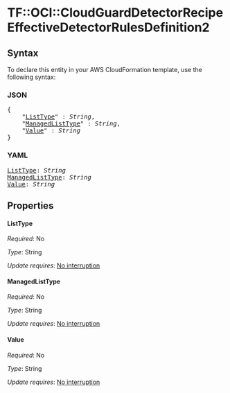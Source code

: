 # TF::OCI::CloudGuardDetectorRecipe EffectiveDetectorRulesDefinition2

## Syntax

To declare this entity in your AWS CloudFormation template, use the following syntax:

### JSON

<pre>
{
    "<a href="#listtype" title="ListType">ListType</a>" : <i>String</i>,
    "<a href="#managedlisttype" title="ManagedListType">ManagedListType</a>" : <i>String</i>,
    "<a href="#value" title="Value">Value</a>" : <i>String</i>
}
</pre>

### YAML

<pre>
<a href="#listtype" title="ListType">ListType</a>: <i>String</i>
<a href="#managedlisttype" title="ManagedListType">ManagedListType</a>: <i>String</i>
<a href="#value" title="Value">Value</a>: <i>String</i>
</pre>

## Properties

#### ListType

_Required_: No

_Type_: String

_Update requires_: [No interruption](https://docs.aws.amazon.com/AWSCloudFormation/latest/UserGuide/using-cfn-updating-stacks-update-behaviors.html#update-no-interrupt)

#### ManagedListType

_Required_: No

_Type_: String

_Update requires_: [No interruption](https://docs.aws.amazon.com/AWSCloudFormation/latest/UserGuide/using-cfn-updating-stacks-update-behaviors.html#update-no-interrupt)

#### Value

_Required_: No

_Type_: String

_Update requires_: [No interruption](https://docs.aws.amazon.com/AWSCloudFormation/latest/UserGuide/using-cfn-updating-stacks-update-behaviors.html#update-no-interrupt)

